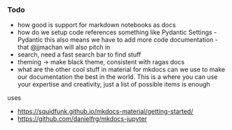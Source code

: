 ### Todo
- how good is support for markdown notebooks as docs
- how do we setup code references something like Pydantic Settings - Pydantic this also means we have to add more code documentation - that @jjmachan will also pitch in 
- search, need a fast search bar to find stuff
- theming -> make black theme, consistent with ragas docs
- what are the other cool stuff in material for mkdocs can we use to make our documentation the best in the world. This is a where you can use your expertise and creativity, just a list of possible items is enough

uses
- https://squidfunk.github.io/mkdocs-material/getting-started/
- https://github.com/danielfrg/mkdocs-jupyter

